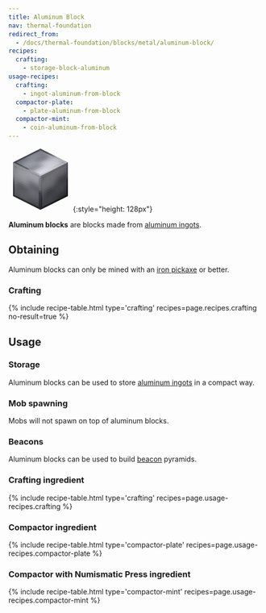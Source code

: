 ```yaml
---
title: Aluminum Block
nav: thermal-foundation
redirect_from:
  - /docs/thermal-foundation/blocks/metal/aluminum-block/
recipes:
  crafting:
    - storage-block-aluminum
usage-recipes:
  crafting:
    - ingot-aluminum-from-block
  compactor-plate:
    - plate-aluminum-from-block
  compactor-mint:
    - coin-aluminum-from-block
---
```


![Aluminum block](/assets/images/thermal-foundation/storage-block-aluminum.png){:style="height: 128px"}


**Aluminum blocks** are blocks made from [aluminum
ingots](/docs/aluminum-ingot/).


Obtaining
---------

Aluminum blocks can only be mined with an [iron
pickaxe](https://minecraft.gamepedia.com/Pickaxe) or better.

### Crafting
{% include recipe-table.html type='crafting' recipes=page.recipes.crafting no-result=true %}


Usage
-----

### Storage
Aluminum blocks can be used to store [aluminum ingots](/docs/aluminum-ingot/) in
a compact way.

### Mob spawning
Mobs will not spawn on top of aluminum blocks.

### Beacons
Aluminum blocks can be used to build
[beacon](https://minecraft.gamepedia.com/Beacon) pyramids.

### Crafting ingredient
{% include recipe-table.html type='crafting' recipes=page.usage-recipes.crafting %}

### Compactor ingredient
{% include recipe-table.html type='compactor-plate' recipes=page.usage-recipes.compactor-plate %}

### Compactor with Numismatic Press ingredient
{% include recipe-table.html type='compactor-mint' recipes=page.usage-recipes.compactor-mint %}
